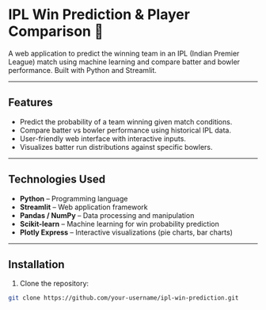 # IPL Win Prediction & Player Comparison 🏏

A web application to predict the winning team in an IPL (Indian Premier League) match using machine learning and compare batter and bowler performance. Built with Python and Streamlit.

---

## **Features**

- Predict the probability of a team winning given match conditions.  
- Compare batter vs bowler performance using historical IPL data.  
- User-friendly web interface with interactive inputs.    
- Visualizes batter run distributions against specific bowlers.  

---

## **Technologies Used**

- **Python** – Programming language  
- **Streamlit** – Web application framework  
- **Pandas / NumPy** – Data processing and manipulation  
- **Scikit-learn** – Machine learning for win probability prediction  
- **Plotly Express** – Interactive visualizations (pie charts, bar charts)  

---

## **Installation**

1. Clone the repository:  
```bash
git clone https://github.com/your-username/ipl-win-prediction.git



 
 
